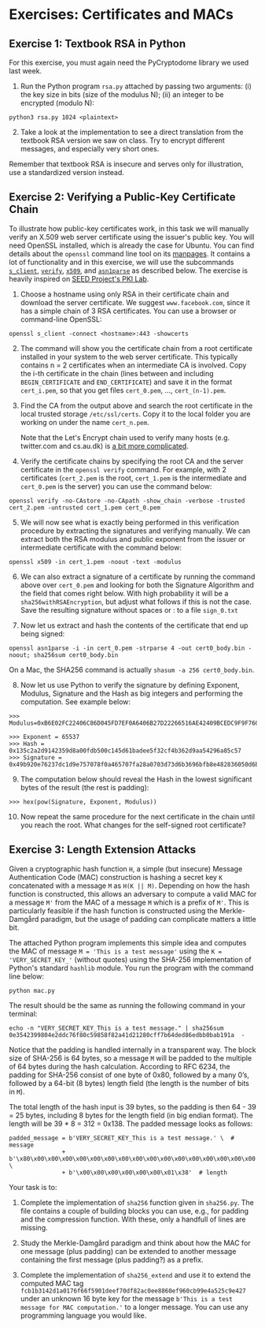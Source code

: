 # Exercises: Certificates and MACs


## Exercise 1: Textbook RSA in Python

For this exercise, you must again need the PyCryptodome library we used last week.

1. Run the Python program `rsa.py` attached by passing two arguments: (i) the key size
   in bits (size of the modulus N); (ii) an integer to be encrypted (modulo N):

```
python3 rsa.py 1024 <plaintext>
```

2. Take a look at the implementation to see a direct translation from the
   textbook RSA version we saw on class. Try to encrypt different messages, and especially very short ones.

Remember that textbook RSA is insecure and serves only for illustration, use a
standardized version instead.



## Exercise 2: Verifying a Public-Key Certificate Chain

To illustrate how public-key certificates work, in this task we will manually
verify an X.509 web server certificate using the issuer's public key. You will
need OpenSSL installed, which is already the case for Ubuntu.
You can find details about the `openssl` command line tool on its
[manpages](https://man.archlinux.org/man/core/openssl/openssl.1ssl.en).
It contains a lot of functionality and in this exercise, we will
use the subcommands
[`s_client`](https://man.archlinux.org/man/s_client.1ssl.en),
[`verify`](https://man.archlinux.org/man/verify.1ssl.en),
[`x509`](https://man.archlinux.org/man/x509.1ssl.en), and
[`asn1parse`](https://man.archlinux.org/man/asn1parse.1ssl.en)
as described below.
The exercise is heavily inspired on [SEED Project's PKI
Lab](https://seedsecuritylabs.org/Labs_20.04/Crypto/Crypto_PKI/).

1. Choose a hostname using only RSA in their certificate chain and download the server certificate. We suggest `www.facebook.com`, since it has a simple chain of 3 RSA certificates. You
   can use a browser or command-line OpenSSL:

```
openssl s_client -connect <hostname>:443 -showcerts
```

2. The command will show you the certificate chain from a root certificate
   installed in your system to the web server certificate. This typically
   contains n = 2 certificates when an
   intermediate CA is involved. Copy the i-th certificate in the chain (lines
   between and including `BEGIN_CERTIFICATE` and `END_CERTIFICATE`) and save it
   in the format `cert_i.pem`, so that you get files `cert_0.pem`, ...,
   `cert_(n-1).pem`.

3. Find the CA from the output above and search the root certificate in the
   local trusted storage `/etc/ssl/certs`. Copy it to the local folder you are
   working on under the name `cert_n.pem`.

   Note that the Let's Encrypt chain used to verify many hosts (e.g. twitter.com and cs.au.dk) is [a bit more complicated](https://letsencrypt.org/certificates/).

4. Verify the certificate chains by specifying the root CA and the server
   certificate in the `openssl verify` command. For example, with 2
   certificates (`cert_2.pem` is the root, `cert_1.pem` is the intermediate and
   `cert_0.pem` is the server) you can use the command below:

```
openssl verify -no-CAstore -no-CApath -show_chain -verbose -trusted cert_2.pem -untrusted cert_1.pem cert_0.pem
```

5. We will now see what is exactly being performed in this verification
   procedure by extracting the signatures and verifying manually. We can
   extract both the RSA modulus and public exponent from the issuer or
   intermediate certificate with the command below:

```
openssl x509 -in cert_1.pem -noout -text -modulus
```

6. We can also extract a signature of a certificate by running the command
   above over `cert_0.pem` and looking for both the Signature Algorithm and the
   field that comes right below. With high probability it will be a
   `sha256withRSAEncryption`, but adjust what follows if this is not the case.
   Save the resulting signature without spaces or : to a file `sign_0.txt`

7. Now let us extract and hash the contents of the certificate that end up
   being signed:

```
openssl asn1parse -i -in cert_0.pem -strparse 4 -out cert0_body.bin -noout; sha256sum cert0_body.bin
```
On a Mac, the SHA256 command is actually `shasum -a 256 cert0_body.bin`.

8. Now let us use Python to verify the signature by defining Exponent, Modulus,
   Signature and the Hash as big integers and performing the computation. See
   example below:

```
>>> Modulus=0xB6E02FC22406C86D045FD7EF0A6406B27D22266516AE42409BCEDC9F9F76073EC330558719B94F940E5A941F5556B4C2022AAFD098EE0B40D7C4...

>>> Exponent = 65537
>>> Hash = 0x135c2a2d9142359d8a00fdb500c145d61badee5f32cf4b362d9aa54296a85c57
>>> Signature = 0x49b920e76237dc1d9e757078f0a465707fa28a0703d73d6b3696bfb8e482836050d6b6473d08ceb937c85a1316a4f9493f9e9451ff495cd26c5922c31397f69c49849c1...
```

9. The computation below should reveal the Hash in the lowest significant bytes
   of the result (the rest is padding):

```
>>> hex(pow(Signature, Exponent, Modulus))
```

10. Now repeat the same procedure for the next certificate in the chain until
    you reach the root. What changes for the self-signed root certificate?



## Exercise 3: Length Extension Attacks

Given a cryptographic hash function `H`, a simple (but insecure) Message
Authentication Code (MAC) construction is hashing a secret key `K` concatenated
with a message `M` as `H(K || M)`. Depending on how the hash function is
constructed, this allows an adversary to compute a valid MAC for a message `M'`
from the MAC of a message `M` which is a prefix of `M'`. This is particularly
feasible if the hash function is constructed using the Merkle-Damgård paradigm,
but the usage of padding can complicate matters a little bit.

The attached Python program implements this simple idea and computes the MAC of
message `M = 'This is a test message'` using the `K = 'VERY_SECRET_KEY_'` (without
quotes) using the SHA-256 implementation of Python's standard `hashlib` module.
You run the program with the command line below:

```
python mac.py
```

The result should be the same as running the following command in your terminal:

```
echo -n "VERY_SECRET_KEY_This is a test message." | sha256sum
0e3542399804e2ddc76f80c59858f82a41d21280cff7b64ded86edbb0bab191a  -
```

Notice that the padding is handled internally in a transparent way.  The block
size of SHA-256 is 64 bytes, so a message `M` will be padded to the multiple of
64 bytes during the hash calculation.  According to RFC 6234, the padding for
SHA-256 consist of one byte of 0x80, followed by a many 0’s, followed by a
64-bit (8 bytes) length field (the length is the number of bits in `M`).

The total length of the hash input is 39 bytes, so the padding is then 64 - 39
= 25 bytes, including 8 bytes for the length field (in big endian format). The
length will be 39 * 8 = 312 = 0x138. The padded message looks as follows:

```
padded_message = b'VERY_SECRET_KEY_This is a test message.' \  # message
               + b'\x80\x00\x00\x00\x00\x00\x00\x00\x00\x00\x00\x00\x00\x00\x00\x00\x00' \
               + b'\x00\x00\x00\x00\x00\x00\x01\x38'  # length
```

Your task is to:

1. Complete the implementation of `sha256` function given in `sha256.py`. The
   file contains a couple of building blocks you can use, e.g., for padding and
   the compression function.  With these, only a handfull of lines are missing.

2. Study the Merkle-Damgård paradigm and think about how the MAC for one
   message (plus padding) can be extended to another message containing the
   first message (plus padding?) as a prefix.

3. Complete the implementation of `sha256_extend` and use it to extend the
   computed MAC tag
   `fcb1b3142d1a0176f66f5901deef70df82ac0ee8860ef960cb99e4a525c9e427` under an
   unknown 16 byte key for the message
   `b'This is a test message for MAC computation.'`
   to a longer message. You can use any programming language you would like.
